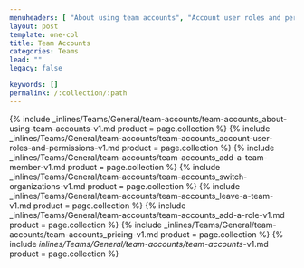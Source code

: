 ```yaml
---
menuheaders: [ "About using team accounts", "Account user roles and permissions", "Add a team member", "Switch organizations", "Leave a team", "Add a role", "Pricing", "* For each additional user." ]
layout: post
template: one-col
title: Team Accounts
categories: Teams
lead: ""
legacy: false

keywords: []
permalink: /:collection/:path
---
```





<a href="#about-using-team-accounts"></a>{% include _inlines/Teams/General/team-accounts/team-accounts_about-using-team-accounts-v1.md  product = page.collection %}
<a href="#account-user-roles-and-permissions"></a>{% include _inlines/Teams/General/team-accounts/team-accounts_account-user-roles-and-permissions-v1.md  product = page.collection %}
<a href="#add-a-team-member"></a>{% include _inlines/Teams/General/team-accounts/team-accounts_add-a-team-member-v1.md  product = page.collection %}
<a href="#switch-organizations"></a>{% include _inlines/Teams/General/team-accounts/team-accounts_switch-organizations-v1.md  product = page.collection %}
<a href="#leave-a-team"></a>{% include _inlines/Teams/General/team-accounts/team-accounts_leave-a-team-v1.md  product = page.collection %}
<a href="#add-a-role"></a>{% include _inlines/Teams/General/team-accounts/team-accounts_add-a-role-v1.md  product = page.collection %}
<a href="#pricing"></a>{% include _inlines/Teams/General/team-accounts/team-accounts_pricing-v1.md  product = page.collection %}
<a href="#for-each-additional-user"></a>{% include _inlines/Teams/General/team-accounts/team-accounts_-v1.md  product = page.collection %}